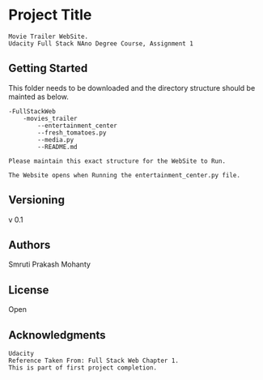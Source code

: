 
# Project Title
```
Movie Trailer WebSite.
Udacity Full Stack NAno Degree Course, Assignment 1
```
## Getting Started

This folder needs to be downloaded and the directory structure should be mainted as below.

```
-FullStackWeb
    -movies_trailer
        --entertainment_center
        --fresh_tomatoes.py
        --media.py
        --README.md
```

```Please maintain this exact structure for the WebSite to Run.```

```The Website opens when Running the entertainment_center.py file.```

## Versioning

v 0.1

## Authors

Smruti Prakash Mohanty

## License

Open

## Acknowledgments
```
Udacity
Reference Taken From: Full Stack Web Chapter 1.
This is part of first project completion.
```
